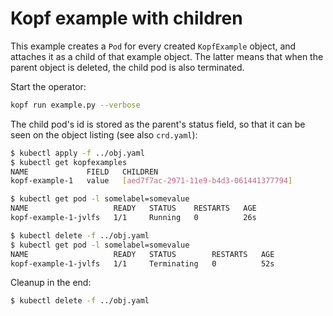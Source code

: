 # Kopf example with children

This example creates a `Pod` for every created `KopfExample` object,
and attaches it as a child of that example object. The latter means that
when the parent object is deleted, the child pod is also terminated.

Start the operator:

```bash
kopf run example.py --verbose
```

The child pod's id is stored as the parent's status field,
so that it can be seen on the object listing (see also `crd.yaml`):

```bash
$ kubectl apply -f ../obj.yaml
$ kubectl get kopfexamples
NAME             FIELD   CHILDREN
kopf-example-1   value   [aed7f7ac-2971-11e9-b4d3-061441377794]

$ kubectl get pod -l somelabel=somevalue
NAME                   READY   STATUS    RESTARTS   AGE
kopf-example-1-jvlfs   1/1     Running   0          26s
```

```bash
$ kubectl delete -f ../obj.yaml
$ kubectl get pod -l somelabel=somevalue
NAME                   READY   STATUS        RESTARTS   AGE
kopf-example-1-jvlfs   1/1     Terminating   0          52s
```

Cleanup in the end:

```bash
$ kubectl delete -f ../obj.yaml
```
